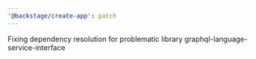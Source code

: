 ```yaml
---
'@backstage/create-app': patch
---
```


Fixing dependency resolution for problematic library graphql-language-service-interface
